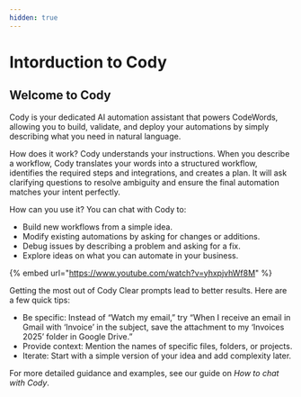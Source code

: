 ```yaml
---
hidden: true
---
```


# Intorduction to Cody

## Welcome to Cody

Cody is your dedicated AI automation assistant that powers CodeWords, allowing you to build, validate, and deploy your automations by simply describing what you need in natural language.

How does it work? Cody understands your instructions. When you describe a workflow, Cody translates your words into a structured workflow, identifies the required steps and integrations, and creates a plan. It will ask clarifying questions to resolve ambiguity and ensure the final automation matches your intent perfectly.

How can you use it? You can chat with Cody to:

* Build new workflows from a simple idea.
* Modify existing automations by asking for changes or additions.
* Debug issues by describing a problem and asking for a fix.
* Explore ideas on what you can automate in your business.

{% embed url="https://www.youtube.com/watch?v=yhxpjvhWf8M" %}

Getting the most out of Cody Clear prompts lead to better results. Here are a few quick tips:

* Be specific: Instead of “Watch my email,” try “When I receive an email in Gmail with ‘Invoice’ in the subject, save the attachment to my ‘Invoices 2025’ folder in Google Drive.”
* Provide context: Mention the names of specific files, folders, or projects.
* Iterate: Start with a simple version of your idea and add complexity later.

For more detailed guidance and examples, see our guide on _How to chat with Cody_.
